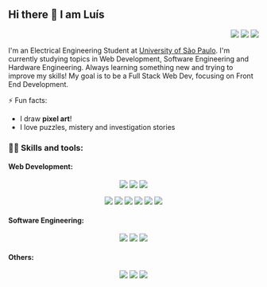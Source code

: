 ## Hi there 👋 I am Luís

<div align="right">

[![](https://img.shields.io/badge/linkedin-%230077B5.svg?&logo=linkedin&logoColor=white)](https://linkedin.com/in/lfvperes)
[![](https://img.shields.io/badge/instagram-%23E4405F.svg?&logo=instagram&logoColor=white)](https://instagram.com/lfvperes)
[![](https://img.shields.io/badge/gmail-%23FFFFFF.svg?&logo=gmail&logoColor=%23D14836)](mailto:luisfvperes@gmail.com)
<!--- [![](https://img.shields.io/badge/twitter-%231DA1F2.svg?&logo=twitter&logoColor=white)](https://twitter.com/lfvperes) --->

</div>

I'm an Electrical Engineering Student at [University of São Paulo](https://www5.usp.br/#english). I'm currently studying topics in Web Development, Software Engineering and Hardware Engineering. Always learning something new and trying to improve my skills!
My goal is to be a Full Stack Web Dev, focusing on Front End Development.

⚡ Fun facts: 
- I draw **pixel art**!
- I love puzzles, mistery and investigation stories

### 👩‍💻 **Skills and tools:**
#### Web Development:
<div align="center">

![](https://img.shields.io/badge/html-%23E34F26.svg?&style=for-the-badge&logo=html5&logoColor=white)
![](https://img.shields.io/badge/css-%231572B6.svg?&style=for-the-badge&logo=css3&logoColor=white)
![](https://img.shields.io/badge/javascript-%23292610.svg?&style=for-the-badge&logo=javascript&logoColor=%23FCDC00)

![](https://img.shields.io/badge/node.js-%2343853D.svg?&style=for-the-badge&logo=node.js&logoColor=white)
![](https://img.shields.io/badge/react.js-%23282C34.svg?&style=for-the-badge&logo=react&logoColor=%2361DAFB)
![](https://img.shields.io/badge/vue.js-%2335495E.svg?&style=for-the-badge&logo=vue.js&logoColor=%2341B883)
![](https://img.shields.io/badge/bootstrap-%237952B3.svg?&style=for-the-badge&logo=bootstrap&logoColor=white)
![](https://img.shields.io/badge/adobe%20xd-%23470137.svg?&style=for-the-badge&logo=adobe-xd&logoColor=%23FF61F6)
![](https://img.shields.io/badge/selenium-%2343B02A.svg?&style=for-the-badge&logo=selenium&logoColor=white)

</div>

#### Software Engineering:
<div align="center">

![](https://img.shields.io/badge/python-%231C3B56.svg?&style=for-the-badge&logo=python&logoColor=%23FFD343)
![](https://img.shields.io/badge/C++-%2300599C.svg?&style=for-the-badge&logo=c%2B%2B&logoColor=white)
![](https://img.shields.io/badge/c%20%23-%23239120.svg?&style=for-the-badge&logo=c-sharp&logoColor=white)

</div>

#### Others:
<div align="center">

![](https://img.shields.io/badge/git-%23F54D27.svg?&style=for-the-badge&logo=git&logoColor=white)
![](https://img.shields.io/badge/vs%20code-%232C2C32.svg?&style=for-the-badge&logo=visual-studio-code&logoColor=%23007ACC)
![](https://img.shields.io/badge/tensorflow-%23425066.svg?&style=for-the-badge&logo=tensorflow&logoColor=%23FF6F00)
<!---
![](https://img.shields.io/badge/adobe%20photoshop-%23001E36.svg?&style=for-the-badge&logo=adobe-photoshop&logoColor=%2331A8FF)
![](https://img.shields.io/badge/adobe%20illustrator-%23330000.svg?&style=for-the-badge&logo=adobe-illustrator&logoColor=%23FF9A00)
![](https://img.shields.io/badge/adobe%20indesign-%2349021F.svg?&style=for-the-badge&logo=adobe-indesign&logoColor=%23FF3366)

![](https://img.shields.io/badge/ms%20excel-%23217346.svg?&style=for-the-badge&logo=microsoft-excel&logoColor=white)
![](https://img.shields.io/badge/ms%20word-%232B579A.svg?&style=for-the-badge&logo=microsoft-word&logoColor=white)
![](https://img.shields.io/badge/ms%20powerpoint-%23B7472A.svg?&style=for-the-badge&logo=microsoft-powerpoint&logoColor=white)

![](https://img.shields.io/badge/matlab-%230076A8.svg?&style=for-the-badge&logo=mathworks&logoColor=%23C05708)
![](https://img.shields.io/badge/autodesk-%230696D7.svg?&style=for-the-badge&logo=autodesk&logoColor=white)
--->
</div>

